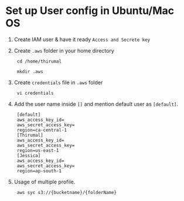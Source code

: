 # Set up User config in Ubuntu/Mac OS
1. Create IAM user & have it ready `Access and Secrete key`
2. Create `.aws` folder in your home directory

        cd /home/thirumal

        mkdir .aws

3. Create `credentials` file in `.aws` folder
   
        vi credentials

4. Add the user name inside `[]` and mention default user as `[default]`.

        [default]
        aws_access_key_id=
        aws_secret_access_key=
        region=ca-central-1
        [Thirumal]
        aws_access_key_id=
        aws_secret_access_key=
        region=us-east-1
        [Jessica]
        aws_access_key_id=
        aws_secret_access_key=
        region=ap-south-1

5. Usage of multiple profile.

        aws syc s3://{bucketname}/{folderName}